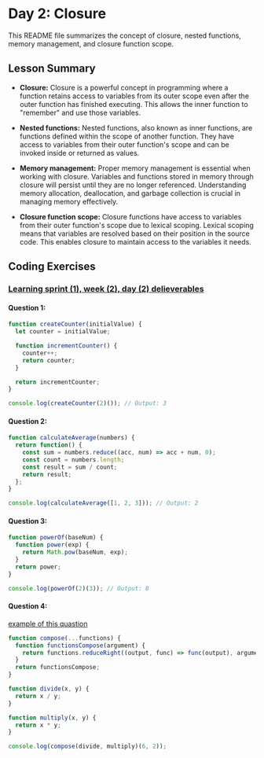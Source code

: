 # Day 2: Closure

This README file summarizes the concept of closure, nested functions, memory management, and closure function scope.

## Lesson Summary

- **Closure:** Closure is a powerful concept in programming where a function retains access to variables from its outer scope even after the outer function has finished executing. This allows the inner function to "remember" and use those variables.

- **Nested functions:** Nested functions, also known as inner functions, are functions defined within the scope of another function. They have access to variables from their outer function's scope and can be invoked inside or returned as values.

- **Memory management:** Proper memory management is essential when working with closure. Variables and functions stored in memory through closure will persist until they are no longer referenced. Understanding memory allocation, deallocation, and garbage collection is crucial in managing memory effectively.

- **Closure function scope:** Closure functions have access to variables from their outer function's scope due to lexical scoping. Lexical scoping means that variables are resolved based on their position in the source code. This enables closure to maintain access to the variables it needs.

## Coding Exercises
### [Learning sprint (1), week (2), day (2) delieverables](https://github.com/orjwan-alrajaby/gsg-expressjs-backend-training-2023/blob/main/learning-sprint-1/week2-day2-tasks/tasks.md)
#### Question 1:
```javascript
function createCounter(initialValue) {
  let counter = initialValue;

  function incrementCounter() {
    counter++;
    return counter;
  }

  return incrementCounter;
}

console.log(createCounter(2)()); // Output: 3

```
#### Question 2:
```javascript
function calculateAverage(numbers) {
  return function() {
    const sum = numbers.reduce((acc, num) => acc + num, 0);
    const count = numbers.length;
    const result = sum / count;
    return result;
  };
}

console.log(calculateAverage([1, 2, 3])); // Output: 2

```
#### Question 3:
```javascript
function powerOf(baseNum) {
  function power(exp) {
    return Math.pow(baseNum, exp);
  }
  return power;
}

console.log(powerOf(2)(3)); // Output: 8

```
#### Question 4: 
[example of this quastion ](https://medium.com/javascript-scene/curry-and-function-composition-2c208d774983)
```javascript
function compose(...functions) {
  function functionsCompose(argument) {
    return functions.reduceRight((output, func) => func(output), argument);
  }
  return functionsCompose;
}

function divide(x, y) {
  return x / y;
}

function multiply(x, y) {
  return x * y;
}

console.log(compose(divide, multiply)(6, 2));

```
